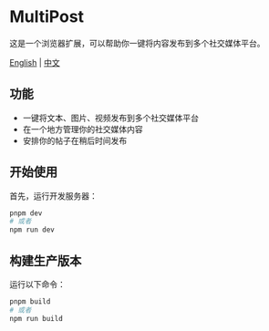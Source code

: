 # MultiPost
这是一个浏览器扩展，可以帮助你一键将内容发布到多个社交媒体平台。

[English](../README.md) | [中文](docs/README-zh.md)

## 功能
- 一键将文本、图片、视频发布到多个社交媒体平台
- 在一个地方管理你的社交媒体内容
- 安排你的帖子在稍后时间发布

## 开始使用

首先，运行开发服务器：

```bash
pnpm dev
# 或者
npm run dev
```

## 构建生产版本

运行以下命令：

```bash
pnpm build
# 或者
npm run build
```

